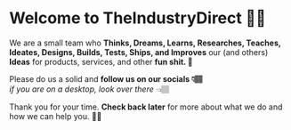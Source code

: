 # Welcome to TheIndustryDirect 🤙🏽

We are a small team who **Thinks, Dreams, Learns, Researches, Teaches, Ideates, Designs, Builds, Tests, Ships, and Improves** our (and others) **Ideas** for products, services, and other **fun shit. 💩**

Please do us a solid and **follow us on our socials 👇🏽**  
_if you are on a *desktop*, look over there_ 👈🏽

Thank you for your time. **Check back later** for more about what we do and how we can help you. 👋🏽


